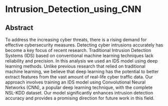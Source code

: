 # Intrusion_Detection_using_CNN

## Abstract ##
To address the increasing cyber threats, there is a rising demand for effective cybersecurity measures. Detecting cyber intrusions accurately has become a key focus of recent research. Traditional Intrusion Detection Systems (IDS) based on conventional machine learning techniques lack reliability and precision. In this analysis we used an IDS model using deep learning methods. Unlike previous research that relied on traditional machine learning, we believe that deep learning has the potential to better extract features from the vast amount of real-life cyber traffic data. Our approach involves training an IDS model using Convolutional Neural Networks (CNN), a popular deep learning technique, with the complete NSL-KDD dataset. Our model significantly enhances intrusion detection accuracy and provides a promising direction for future work in this field.
